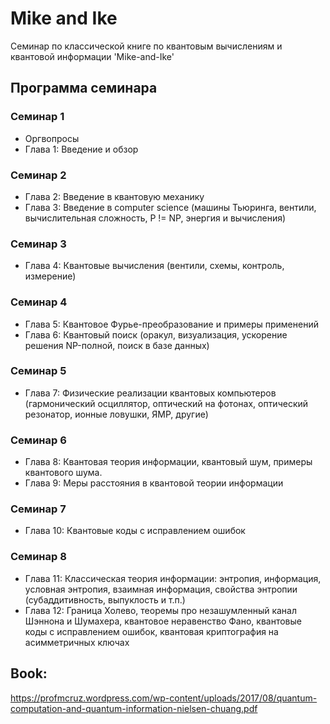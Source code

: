 # Mike and Ike

Семинар по классической книге по квантовым вычислениям и квантовой информации 'Mike-and-Ike'

## Программа семинара

### Семинар 1 

* Оргвопросы
* Глава 1: Введение и обзор 

### Семинар 2 

* Глава 2: Введение в квантовую механику 
* Глава 3: Введение в computer science (машины Тьюринга, вентили, вычислительная сложность, P != NP, энергия и вычисления)

### Семинар 3

* Глава 4: Квантовые вычисления (вентили, схемы, контроль, измерение)

### Семинар 4

* Глава 5: Квантовое Фурье-преобразование и примеры применений
* Глава 6: Квантовый поиск (оракул, визуализация, ускорение решения NP-полной, поиск в базе данных)

### Семинар 5

* Глава 7: Физические реализации квантовых компьютеров (гармонический осциллятор, оптический на фотонах, оптический резонатор, ионные ловушки, ЯМР, другие)

### Семинар 6

* Глава 8: Квантовая теория информации, квантовый шум, примеры квантового шума.
* Глава 9: Меры расстояния в квантовой теории информации

### Семинар 7

* Глава 10: Квантовые коды с исправлением ошибок

### Семинар 8

* Глава 11: Классическая теория информации: энтропия, информация, условная энтропия, взаимная информация, свойства энтропии (субаддитивность, выпуклость и т.п.)
* Глава 12: Граница Холево, теоремы про незашумленный канал Шэннона и Шумахера, квантовое неравенство Фано, квантовые коды с исправлением ошибок, квантовая криптография на асимметричных ключах









## Book:

https://profmcruz.wordpress.com/wp-content/uploads/2017/08/quantum-computation-and-quantum-information-nielsen-chuang.pdf
